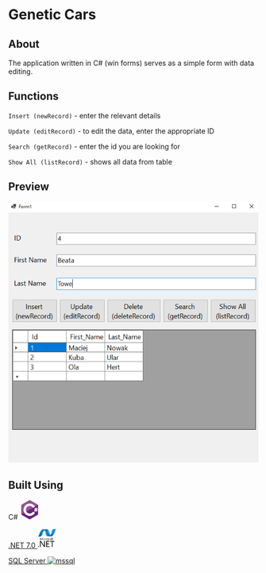 # Genetic Cars

## About <a name = "about"></a>

The application written in C# (win forms) serves as a simple form with data editing.

## Functions

`Insert (newRecord)` - enter the relevant details

`Update (editRecord)` - to edit the data, enter the appropriate ID

`Search (getRecord)` - enter the id you are looking for

`Show All (listRecord)` - shows all data from table

## Preview

<img src="https://github.com/PKrystian/Bus_App/blob/senior/Example_1/pic1.PNG"/>

## Built Using <a name = "built_using"></a>

<p align="left"> C#     <a href="https://www.w3schools.com/cs/" target="_blank" rel="noreferrer"> 
<img src="https://raw.githubusercontent.com/devicons/devicon/master/icons/csharp/csharp-original.svg" alt="csharp" width="40" height="40"/> </a> <a href="https://dotnet.microsoft.com/" target="_blank" rel="noreferrer">
  
 .NET 7.0     <img src="https://raw.githubusercontent.com/devicons/devicon/master/icons/dot-net/dot-net-original-wordmark.svg" alt="dotnet" width="40" height="40"/> </a> <a href="https://www.microsoft.com/en-us/sql-server" target="_blank" rel="noreferrer">
  
 SQL Server     <img src="https://www.svgrepo.com/show/303229/microsoft-sql-server-logo.svg" alt="mssql" width="40" height="40"/> </a> </p>
